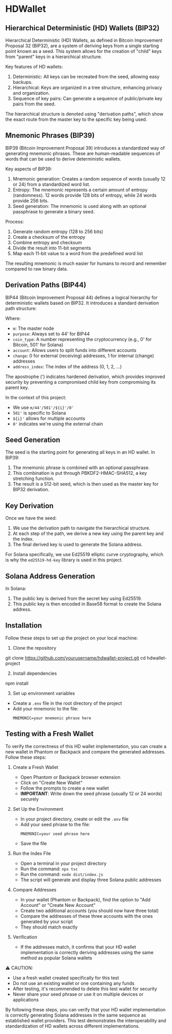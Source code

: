 # HDWallet

## Hierarchical Deterministic (HD) Wallets (BIP32)

Hierarchical Deterministic (HD) Wallets, as defined in Bitcoin Improvement Proposal 32 (BIP32), are a system of deriving keys from a single starting point known as a seed. This system allows for the creation of "child" keys from "parent" keys in a hierarchical structure.

Key features of HD wallets:

1. Deterministic: All keys can be recreated from the seed, allowing easy backups.
2. Hierarchical: Keys are organized in a tree structure, enhancing privacy and organization.
3. Sequence of key pairs: Can generate a sequence of public/private key pairs from the seed.

The hierarchical structure is denoted using "derivation paths", which show the exact route from the master key to the specific key being used.

## Mnemonic Phrases (BIP39)

BIP39 (Bitcoin Improvement Proposal 39) introduces a standardized way of generating mnemonic phrases. These are human-readable sequences of words that can be used to derive deterministic wallets.

Key aspects of BIP39:

1. Mnemonic generation: Creates a random sequence of words (usually 12 or 24) from a standardized word list.
2. Entropy: The mnemonic represents a certain amount of entropy (randomness). 12 words provide 128 bits of entropy, while 24 words provide 256 bits.
3. Seed generation: The mnemonic is used along with an optional passphrase to generate a binary seed.

Process:

1. Generate random entropy (128 to 256 bits)
2. Create a checksum of the entropy
3. Combine entropy and checksum
4. Divide the result into 11-bit segments
5. Map each 11-bit value to a word from the predefined word list

The resulting mnemonic is much easier for humans to record and remember compared to raw binary data.

## Derivation Paths (BIP44)

BIP44 (Bitcoin Improvement Proposal 44) defines a logical hierarchy for deterministic wallets based on BIP32. It introduces a standard derivation path structure:

Where:

- `m`: The master node
- `purpose`: Always set to 44' for BIP44
- `coin_type`: A number representing the cryptocurrency (e.g., 0' for Bitcoin, 501' for Solana)
- `account`: Allows users to split funds into different accounts
- `change`: 0 for external (receiving) addresses, 1 for internal (change) addresses
- `address_index`: The index of the address (0, 1, 2, ...)

The apostrophe (') indicates hardened derivation, which provides improved security by preventing a compromised child key from compromising its parent key.

In the context of this project:

- We use `m/44'/501'/${i}'/0'`
- `501'` is specific to Solana
- `${i}'` allows for multiple accounts
- `0'` indicates we're using the external chain

## Seed Generation

The seed is the starting point for generating all keys in an HD wallet. In BIP39:

1. The mnemonic phrase is combined with an optional passphrase.
2. This combination is put through PBKDF2-HMAC-SHA512, a key stretching function.
3. The result is a 512-bit seed, which is then used as the master key for BIP32 derivation.

## Key Derivation

Once we have the seed:

1. We use the derivation path to navigate the hierarchical structure.
2. At each step of the path, we derive a new key using the parent key and the index.
3. The final derived key is used to generate the Solana address.

For Solana specifically, we use Ed25519 elliptic curve cryptography, which is why the `ed25519-hd-key` library is used in this project.

## Solana Address Generation

In Solana:

1. The public key is derived from the secret key using Ed25519.
2. This public key is then encoded in Base58 format to create the Solana address.

## Installation

Follow these steps to set up the project on your local machine:

1. Clone the repository

git clone https://github.com/yourusername/hdwallet-project.git
cd hdwallet-project

2. Install dependencies

npm install

3. Set up environment variables

- Create a `.env` file in the root directory of the project
- Add your mnemonic to the file:
  ```
  MNEMONIC=your mnemonic phrase here
  ```

## Testing with a Fresh Wallet

To verify the correctness of this HD wallet implementation, you can create a new wallet in Phantom or Backpack and compare the generated addresses. Follow these steps:

1. Create a Fresh Wallet

   - Open Phantom or Backpack browser extension
   - Click on "Create New Wallet"
   - Follow the prompts to create a new wallet
   - **IMPORTANT**: Write down the seed phrase (usually 12 or 24 words) securely

2. Set Up the Environment

   - In your project directory, create or edit the `.env` file
   - Add your seed phrase to the file:
     ```
     MNEMONIC=your seed phrase here
     ```
   - Save the file

3. Run the Index File

   - Open a terminal in your project directory
   - Run the command: `npx tsc`
   - Run the command: `node dist/index.js`
   - The script will generate and display three Solana public addresses

4. Compare Addresses

   - In your wallet (Phantom or Backpack), find the option to "Add Account" or "Create New Account"
   - Create two additional accounts (you should now have three total)
   - Compare the addresses of these three accounts with the ones generated by your script
   - They should match exactly

5. Verification
   - If the addresses match, it confirms that your HD wallet implementation is correctly deriving addresses using the same method as popular Solana wallets

⚠️ CAUTION:

- Use a fresh wallet created specifically for this test
- Do not use an existing wallet or one containing any funds
- After testing, it's recommended to delete this test wallet for security
- Never share your seed phrase or use it on multiple devices or applications

By following these steps, you can verify that your HD wallet implementation is correctly generating Solana addresses in the same sequence as established wallet providers. This test demonstrates the interoperability and standardization of HD wallets across different implementations.
